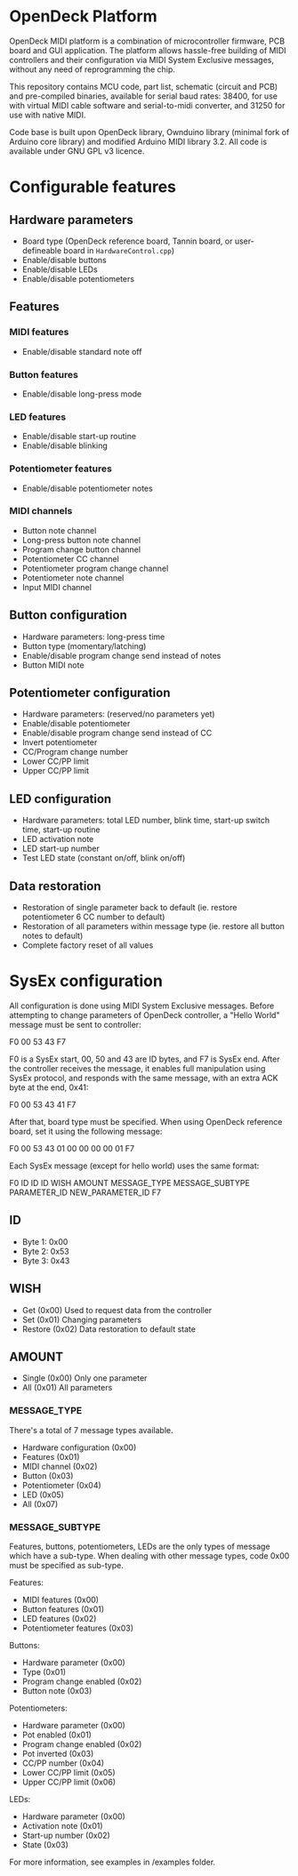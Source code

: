 # OpenDeck Platform

OpenDeck MIDI platform is a combination of microcontroller firmware, PCB board and GUI application.
The platform allows hassle-free building of MIDI controllers and their configuration via MIDI System Exclusive messages,
without any need of reprogramming the chip.

This repository contains MCU code, part list, schematic (circuit and PCB) and pre-compiled binaries, available for serial
baud rates: 38400, for use with virtual MIDI cable software and serial-to-midi converter, and 31250 for use with native
MIDI.

Code base is built upon OpenDeck library, Ownduino library (minimal fork of Arduino core library)
and modified Arduino MIDI library 3.2. All code is available under GNU GPL v3 licence.


# Configurable features

## Hardware parameters

* Board type (OpenDeck reference board, Tannin board, or user-defineable board in `HardwareControl.cpp`)
* Enable/disable buttons
* Enable/disable LEDs
* Enable/disable potentiometers

## Features

### MIDI features

* Enable/disable standard note off

### Button features

* Enable/disable long-press mode

### LED features

* Enable/disable start-up routine
* Enable/disable blinking

### Potentiometer features

* Enable/disable potentiometer notes

### MIDI channels

* Button note channel
* Long-press button note channel
* Program change button channel
* Potentiometer CC channel
* Potentiometer program change channel
* Potentiometer note channel
* Input MIDI channel

## Button configuration

* Hardware parameters: long-press time
* Button type (momentary/latching)
* Enable/disable program change send instead of notes
* Button MIDI note

## Potentiometer configuration

* Hardware parameters: (reserved/no parameters yet)
* Enable/disable potentiometer
* Enable/disable program change send instead of CC
* Invert potentiometer
* CC/Program change number
* Lower CC/PP limit
* Upper CC/PP limit

## LED configuration

* Hardware parameters: total LED number, blink time, start-up switch time, start-up routine
* LED activation note
* LED start-up number
* Test LED state (constant on/off, blink on/off)


## Data restoration

* Restoration of single parameter back to default (ie. restore potentiometer 6 CC number to default)
* Restoration of all parameters within message type (ie. restore all button notes to default)
* Complete factory reset of all values

# SysEx configuration

All configuration is done using MIDI System Exclusive messages.
Before attempting to change parameters of OpenDeck controller, a "Hello World" message must be sent to controller:

F0 00 53 43 F7

F0 is a SysEx start, 00, 50 and 43 are ID bytes, and F7 is SysEx end. After the controller receives the message, it
enables full manipulation using SysEx protocol, and responds with the same message, with an extra ACK byte at the end, 0x41:

F0 00 53 43 41 F7

After that, board type must be specified. When using OpenDeck reference board, set it using the following message:

F0 00 53 43 01 00 00 00 00 01 F7


Each SysEx message (except for hello world) uses the same format:

F0 ID ID ID WISH AMOUNT MESSAGE_TYPE MESSAGE_SUBTYPE PARAMETER_ID NEW_PARAMETER_ID F7

## ID

* Byte 1: 0x00
* Byte 2: 0x53
* Byte 3: 0x43

## WISH

* Get (0x00)
Used to request data from the controller
* Set (0x01)
Changing parameters
* Restore (0x02)
Data restoration to default state

## AMOUNT
* Single (0x00)
Only one parameter
* All (0x01)
All parameters

### MESSAGE_TYPE
There's a total of 7 message types available.

* Hardware configuration (0x00)
* Features (0x01)
* MIDI channel (0x02)
* Button (0x03)
* Potentiometer (0x04)
* LED (0x05)
* All (0x07)

### MESSAGE_SUBTYPE

Features, buttons, potentiometers, LEDs are the only types of message which have a sub-type. When dealing
with other message types, code 0x00 must be specified as sub-type.

Features:

* MIDI features (0x00)
* Button features (0x01)
* LED features (0x02)
* Potentiometer features (0x03)

Buttons:
* Hardware parameter (0x00)
* Type (0x01)
* Program change enabled (0x02)
* Button note (0x03)

Potentiometers:
* Hardware parameter (0x00)
* Pot enabled (0x01)
* Program change enabled (0x02)
* Pot inverted (0x03)
* CC/PP number (0x04)
* Lower CC/PP limit (0x05)
* Upper CC/PP limit (0x06)

LEDs:
* Hardware parameter (0x00)
* Activation note (0x01)
* Start-up number (0x02)
* State (0x03)


For more information, see examples in /examples folder.